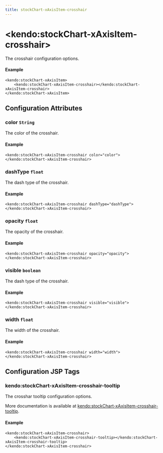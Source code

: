 ```yaml
---
title: stockChart-xAxisItem-crosshair
---
```


# \<kendo:stockChart-xAxisItem-crosshair\>

The crosshair configuration options.

#### Example
    <kendo:stockChart-xAxisItem>
        <kendo:stockChart-xAxisItem-crosshair></kendo:stockChart-xAxisItem-crosshair>
    </kendo:stockChart-xAxisItem>

## Configuration Attributes

### color `String`

The color of the crosshair.

#### Example
    <kendo:stockChart-xAxisItem-crosshair color="color">
    </kendo:stockChart-xAxisItem-crosshair>

### dashType `float`

The dash type of the crosshair.

#### Example
    <kendo:stockChart-xAxisItem-crosshair dashType="dashType">
    </kendo:stockChart-xAxisItem-crosshair>

### opacity `float`

The opacity of the crosshair.

#### Example
    <kendo:stockChart-xAxisItem-crosshair opacity="opacity">
    </kendo:stockChart-xAxisItem-crosshair>

### visible `boolean`

The dash type of the crosshair.

#### Example
    <kendo:stockChart-xAxisItem-crosshair visible="visible">
    </kendo:stockChart-xAxisItem-crosshair>

### width `float`

The width of the crosshair.

#### Example
    <kendo:stockChart-xAxisItem-crosshair width="width">
    </kendo:stockChart-xAxisItem-crosshair>


##  Configuration JSP Tags

### kendo:stockChart-xAxisItem-crosshair-tooltip

The crosshar tooltip configuration options.

More documentation is available at [kendo:stockChart-xAxisItem-crosshair-tooltip](stockchart/xaxisitem-crosshair-tooltip).

#### Example

    <kendo:stockChart-xAxisItem-crosshair>
        <kendo:stockChart-xAxisItem-crosshair-tooltip></kendo:stockChart-xAxisItem-crosshair-tooltip>
    </kendo:stockChart-xAxisItem-crosshair>

